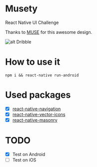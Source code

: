 # Musety
React Native UI Challenge 

Thanks to [MUSE](https://dribbble.com/siyumiao) for this awesome design.

![alt Dribble](https://cdn.dribbble.com/users/1924782/screenshots/5914388/artboard_3x.png)

# How to use it

`npm i && react-native run-android`

# Used packages

- [x] [react-native-navigation](https://github.com/wix/react-native-navigation)
- [x] [react-native-vector-icons](https://github.com/oblador/react-native-vector-icons)
- [x] [react-native-masonry](https://github.com/fengmu456/react-native-masonry-layout) 

# TODO

- [x] Test on Android
- [ ] Test on iOS
